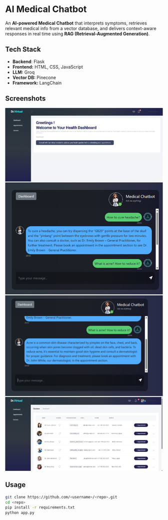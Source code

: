 # AI Medical Chatbot

An **AI-powered Medical Chatbot** that interprets symptoms, retrieves relevant medical info from a vector database, and delivers context-aware responses in real time using **RAG (Retrieval-Augmented Generation)**.

## Tech Stack

- **Backend**: Flask
- **Frontend:** HTML, CSS, JavaScript
- **LLM:** Groq
- **Vector DB:** Pinecone
- **Framework:** LangChain

## Screenshots

![Chatbot Interface](screenshots\Homepage.png)
![Working ChatBot](screenshots\Chatbot.png)
![Working ChatBot](screenshots\Chatbot2.png)
![Doctors Appointment Page](screenshots\Doctors.png)

## Usage

```bash
git clone https://github.com/<username>/<repo>.git
cd <repo>
pip install -r requirements.txt
python app.py


